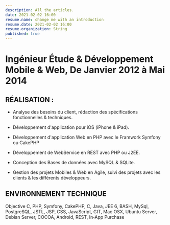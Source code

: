 ```yaml
---
description: All the articles.
date: 2021-02-02 16:00
resume.name: change me with an introduction
resume.date: 2021-02-02 16:00
resume.organization: String
published: true
---
```


#  Ingénieur Étude & Développement Mobile & Web, De Janvier 2012 à Mai 2014

## RÉALISATION :

* Analyse des besoins du client, rédaction des spécifications fonctionnelles & techniques.

* Développement d'application pour iOS (iPhone & iPad).

* Développement d'application Web en PHP avec le Framwork Symfony ou CakePHP

* Développement de WebService en REST avec PHP ou J2EE.

* Conception des Bases de données avec MySQL & SQLite.

* Gestion des projets Mobiles & Web en Agile, suivi des projets avec les clients & les différents développeurs.

## ENVIRONNEMENT TECHNIQUE

Objective C, PHP, Symfony, CakePHP, C, Java, JEE 6, BASH, MySql, PostgreSQL, JSTL, JSP, CSS, JavaScript, GIT, Mac OSX, Ubuntu Server, Debian Server, COCOA, Android, REST, In‑App Purchase
